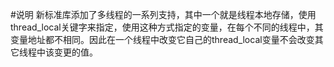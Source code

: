 #说明
新标准库添加了多线程的一系列支持，其中一个就是线程本地存储，使用thread\_local关键字来指定，使用这种方式指定的变量，在每个不同的线程中，其变量地址都不相同。因此在一个线程中改变它自己的thread\_local变量不会改变其它线程中该变更的值。

